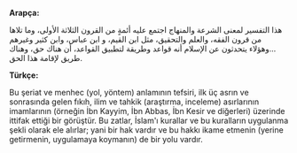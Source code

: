 **Arapça:**

هذا التفسير لمعنى الشرعة والمنهاج اجتمع عليه أئمةٍ من القرون الثلاثة الأولى، وما تلاها من قرون الفقه، والعلم والتحقيق، مثل ابن القيم، و ابن عباس، وابن كثير وغيرهم ...وهؤلاء يتحدثون عن الإسلام أنه قواعد وطريقة لتطبيق القواعد، أن هناك حق، وهناك طريق لإقامة هذا الحق.

**Türkçe:**

Bu şeriat ve menhec (yol, yöntem) anlamının tefsiri, ilk üç asrın ve sonrasında gelen fıkıh, ilim ve tahkik (araştırma, inceleme) asırlarının imamlarının (örneğin İbn Kayyim, İbn Abbas, İbn Kesir ve diğerleri) üzerinde ittifak ettiği bir görüştür. Bu zatlar, İslam'ı kurallar ve bu kuralların uygulanma şekli olarak ele alırlar; yani bir hak vardır ve bu hakkı ikame etmenin (yerine getirmenin, uygulamaya koymanın) de bir yolu vardır.
